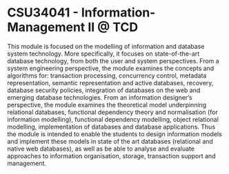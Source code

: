 # CSU34041 - Information-Management II @ TCD
This module is focused on the modelling of information and database system technology. More specifically, it focuses on state-of-the-art database technology, from both the user and system perspectives. From a system engineering perspective, the module examines the concepts and algorithms for: transaction processing, concurrency control, metadata representation, semantic representation and active databases, recovery, database security policies, integration of databases on the web and emerging database technologies. From an information designer’s perspective, the module examines the theoretical model underpinning relational databases, functional dependency theory and normalisation (for information modelling), functional dependency modelling, object relational modelling, implementation of databases and database applications. Thus the module is intended to enable the students to design information models and implement these models in state of the art databases (relational and native web databases), as well as be able to analyse and evaluate approaches to information organisation, storage, transaction support and management.
